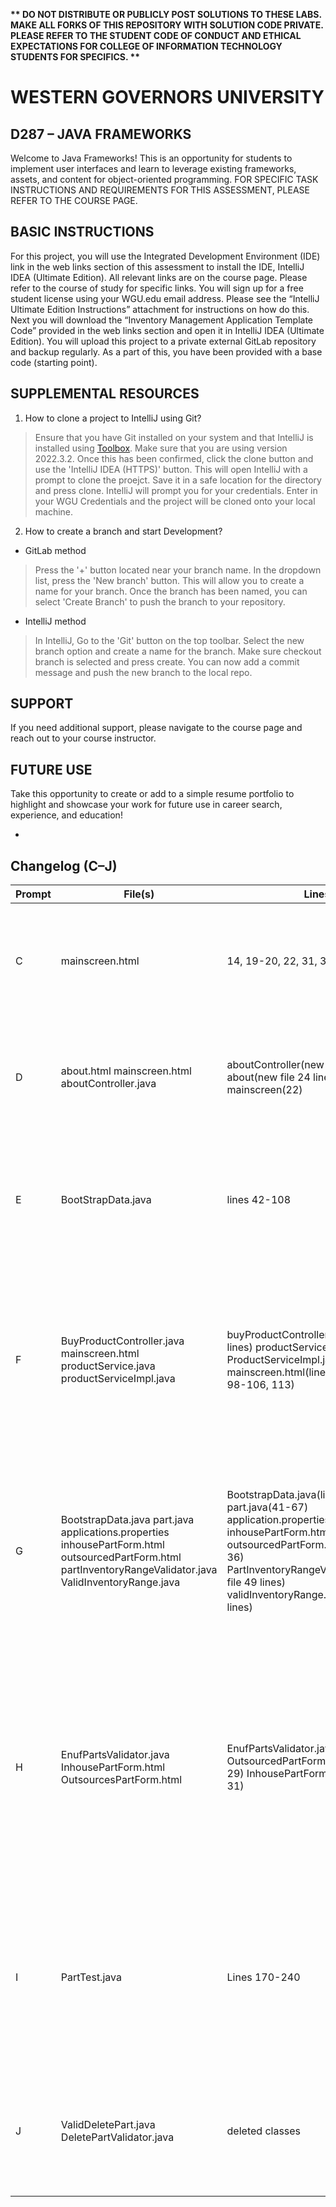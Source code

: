 <strong>** DO NOT DISTRIBUTE OR PUBLICLY POST SOLUTIONS TO THESE LABS. MAKE ALL FORKS OF THIS REPOSITORY WITH SOLUTION CODE PRIVATE. PLEASE REFER TO THE STUDENT CODE OF CONDUCT AND ETHICAL EXPECTATIONS FOR COLLEGE OF INFORMATION TECHNOLOGY STUDENTS FOR SPECIFICS. ** </strong>

# WESTERN GOVERNORS UNIVERSITY 
## D287 – JAVA FRAMEWORKS
Welcome to Java Frameworks! This is an opportunity for students to implement user interfaces and learn to leverage existing frameworks, assets, and content for object-oriented programming.
FOR SPECIFIC TASK INSTRUCTIONS AND REQUIREMENTS FOR THIS ASSESSMENT, PLEASE REFER TO THE COURSE PAGE.
## BASIC INSTRUCTIONS
For this project, you will use the Integrated Development Environment (IDE) link in the web links section of this assessment to install the IDE, IntelliJ IDEA (Ultimate Edition). All relevant links are on the course page. Please refer to the course of study for specific links. You will sign up for a free student license using your WGU.edu email address. Please see the “IntelliJ Ultimate Edition Instructions” attachment for instructions on how do this. Next you will download the “Inventory Management Application Template Code” provided in the web links section and open it in IntelliJ IDEA (Ultimate Edition). You will upload this project to a private external GitLab repository and backup regularly. As a part of this, you have been provided with a base code (starting point). 

## SUPPLEMENTAL RESOURCES  
1.	How to clone a project to IntelliJ using Git?

> Ensure that you have Git installed on your system and that IntelliJ is installed using [Toolbox](https://www.jetbrains.com/toolbox-app/). Make sure that you are using version 2022.3.2. Once this has been confirmed, click the clone button and use the 'IntelliJ IDEA (HTTPS)' button. This will open IntelliJ with a prompt to clone the proejct. Save it in a safe location for the directory and press clone. IntelliJ will prompt you for your credentials. Enter in your WGU Credentials and the project will be cloned onto your local machine.  

2. How to create a branch and start Development?

- GitLab method
> Press the '+' button located near your branch name. In the dropdown list, press the 'New branch' button. This will allow you to create a name for your branch. Once the branch has been named, you can select 'Create Branch' to push the branch to your repository.

- IntelliJ method
> In IntelliJ, Go to the 'Git' button on the top toolbar. Select the new branch option and create a name for the branch. Make sure checkout branch is selected and press create. You can now add a commit message and push the new branch to the local repo.

## SUPPORT
If you need additional support, please navigate to the course page and reach out to your course instructor.
## FUTURE USE
Take this opportunity to create or add to a simple resume portfolio to highlight and showcase your work for future use in career search, experience, and education!

-
## Changelog (C–J)

| Prompt | File(s)                                                                                                                                                        | Lines                                                                                                                                                                                                                                                        | Changes                                                                                                                                                                                                                                            |
|--------|----------------------------------------------------------------------------------------------------------------------------------------------------------------|--------------------------------------------------------------------------------------------------------------------------------------------------------------------------------------------------------------------------------------------------------------|----------------------------------------------------------------------------------------------------------------------------------------------------------------------------------------------------------------------------------------------------|
| C | mainscreen.html                                                                                                                                                | 14, 19-20, 22, 31, 36, 54, 72                                                                                                                                                                                                                                | Added store name (hi-fi audio), changed parts/producrts headings and labels, updated table labels and buttons                                                                                                                                      |
| D | about.html mainscreen.html aboutController.java                                                                                                                | aboutController(new file 13 lines), about(new file 24 lines) mainscreen(22)                                                                                                                                                                                  | added about paghe and navigation between about and main page and a controller to handle about page redirection                                                                                                                                     |
| E | BootStrapData.java                                                                                                                                             | lines 42-108                                                                                                                                                                                                                                                 | added code for adding sample parts and products (5 each) and set up associations between both, and saved them to repository                                                                                                                        |
| F | BuyProductController.java mainscreen.html productService.java productServiceImpl.java                                                                          | buyProductController.java(new file 32 lines) productService.java(line 20), ProductServiceImpl.java(line 70-81) mainscreen.html(line 27-32 59-63 98-106, 113)                                                                                                 | added button for buying products and will update product inventory, implemented logic for button and to decrement value and allow for message if user is able to successfully purchase item                                                        |
| G | BootstrapData.java  part.java   applications.properties inhousePartForm.html outsourcedPartForm.html partInventoryRangeValidator.java ValidInventoryRange.java | BootstrapData.java(lines 48-81)  part.java(41-67) application.properties(lines 6-18)  inhousePartForm.html(lines 26-36) outsourcedPartForm.html(lines 24-36) PartInventoryRangeValidator.java(new file 49 lines) validInventoryRange.java(new file 14 lines) | modified parts entity class to allow for min/max feilds, added min/max for sample inventory, renamed database file to hi-fi-adio-db, added feilds to allow user to input min max feidldss for parts                                                |
| H | EnufPartsValidator.java InhousePartForm.html OutsourcesPartForm.html                                                                                           | EnufPartsValidator.java(lines 35-77)  OutsourcedPartForm.html(lines 24-29) InhousePartForm.html(lines 26-31)                                                                                                                                                 | added validation/error messaging for  inhouse and outhouse part forms to ensure inventory does not exeed the min/max of current part, added code to allow for error messaging for products when updating will exeed min/max of associated products |
| I | PartTest.java                                                                                                                                                  | Lines  170-240                                                                                                                                                                                                                                               | added two tests to test getters and setters for min/max fields of part, added another 2 tests to test validation of min/max for the part to ensure valid min/max and inventory fields                                                              |
| J | ValidDeletePart.java     DeletePartValidator.java                                                                                                              | deleted classes                                                                                                                                                                                                                                              | in the current scope and code of the application these files are largely unused and not needed for the current use of the site.                                                                                                                    |